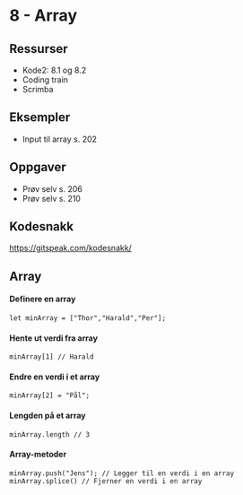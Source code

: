# 8 - Array

## Ressurser
- Kode2: 8.1 og 8.2
- Coding train
- Scrimba

## Eksempler
- Input til array s. 202

## Oppgaver
- Prøv selv s. 206
- Prøv selv s. 210

## Kodesnakk
https://gitspeak.com/kodesnakk/

## Array

#### Definere en array
`let minArray = ["Thor","Harald","Per"];`

#### Hente ut verdi fra array
`minArray[1] // Harald`

#### Endre en verdi i et array
`minArray[2] = "Pål";`

#### Lengden på et array
`minArray.length // 3`

#### Array-metoder
`minArray.push("Jens"); // Legger til en verdi i en array`
`minArray.splice() // Fjerner en verdi i en array`